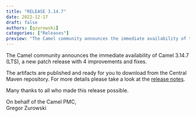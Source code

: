 ```yaml
---
title: "RELEASE 3.14.7"
date: 2022-12-17
draft: false
authors: [gzurowski]
categories: ["Releases"]
preview: "The Camel community announces the immediate availability of the new Camel 3.14.7 LTS release"
---
```



The Camel community announces the immediate availability of Camel 3.14.7 (LTS), a new patch release with 4 improvements and fixes.

The artifacts are published and ready for you to download from the Central Maven repository. For more details please take a look at the [release notes](/releases/release-3.14.7/).

Many thanks to all who made this release possible.

On behalf of the Camel PMC,  
Gregor Zurowski
